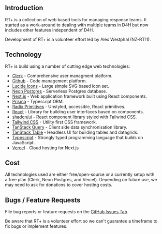 
## Introduction

RT+ is a collection of web based tools for managing response teams. It started as a work-around to dealing with multiple teams in D4H but now includes other features independent of D4H.

Development of RT+ is a volunteer effort led by Alex Westphal (NZ-RT11).


## Technology

RT+ is build using a number of cutting edge web technologies:

- [Clerk](https://clerk.com) - Comprehensive user managment platform.
- [Github](https://github.com/) - Code management platform.
- [Lucide Icons](https://lucide.dev/icons/) - Large simple SVG based icon set.
- [Neon Postgres](https://neon.tech) - Serverless Postgres database.
- [Next.js](https://nextjs.org/) - Web application framework built using React components.
- [Prisma](https://www.prisma.io/) - Typescript ORM.
- [Radix Primitives](https://www.radix-ui.com/primitives) - Unstyled, accessible, React primitives.
- [React](https://react.dev/) - Library for building user interfaces based on components.
- [shadcn/ui](https://ui.shadcn.com/) - React component library styled with Tailwind CSS.
- [Tailwind CSS](https://tailwindcss.com/) - Utility first CSS framework.
- [TanStack Query](https://tanstack.com/query/latest) - Client side data synchronisation library.
- [TanStack Table](https://tanstack.com/table/latest) - Headless UI for building tables and datagrids.
- [Typescript](https://www.typescriptlang.org/) - Strongly typed programming language that builds on JavaScript.
- [Vercel](https://vercel.com/) - Cloud hosting for Next.js


## Cost

All technologies used are either free/open-source or a currently setup with a free plan (Clerk, Neon Postgres, and Vercel).
Depending on future use, we may need to ask for donations to cover hosting costs.


## Bugs / Feature Requests

File bug reports or feature requests on the [GitHub Issues Tab](https://github.com/redcloud-dev/rtplus/issues).

Be aware that RT+ is a volunteer effort so we can't guarantee a timeframe to fix bugs or implement features.
